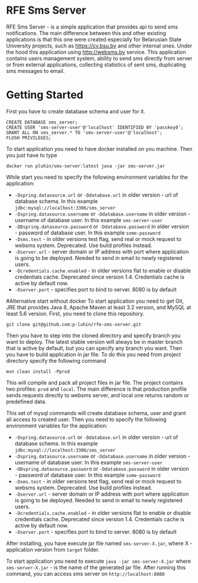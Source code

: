# RFE Sms Server
RFE Sms Server - is a simple application that provides api to send sms notifications. The main difference between this and other existing applications is that this one were created especially for Belarusian State University projects, such as https://cv.bsu.by and other internal ones. Under the hood this application using http://websms.by service.
This application contains users management system, ability to send sms directly from server or from external applications, collecting statistics of sent sms, duplicating sms messages to email.

# Getting Started
First you have to create database schema and user for it.
```
CREATE DATABASE sms_server;
CREATE USER 'sms-server-user'@'localhost' IDENTIFIED BY 'passkey0';
GRANT ALL ON sms_server.* TO 'sms-server-user'@'localhost';
FLUSH PRIVILEGES;
```
To start application you need to have docker installed on you machine. Then you just have to type
```
docker run pluhin/sms-server:latest java -jar sms-server.jar
```
While start you need to specify the following environment variables for the application:
* ```-Dspring.datasource.url``` or ```-Ddatabase.url``` in older version - url of database schema. In this example ```jdbc:mysql://localhost:3306/sms_server```
* ```-Dspring.datasource.username``` or ```-Ddatabase.username``` in older version - username of database user. In this example ```sms-server-user```
* ```-DDspring.datasource.password``` or ```-Ddatabase.password``` in older version - password of database user. In this example ```some-password```
* ```-Dsms.test``` - in older versions test flag, send real or mock request to websms system. Deprecated. Use build profiles instead.
* ```-Dserver.url``` - server domain or IP address with port where application is going to be deployed. Needed to send in email to newly registered users.
* ```-Dcredentials.cache.enabled``` - in older versions flat to enable or disable credentials cache. Deprecated since version 1.4. Credentials cache is active by default now.
* ```-Dserver.port``` - specifies port to bind to server. 8080 is by default

#Alternative start without docker
To start application you need to get Git, JRE that provides Java 8, Apache Maven at least 3.2 version, and MySQL at least 5.6 version.
First, you need to clone this repository.
```
git clone git@github.com:p-luhin/rfe-sms-server.git
```
Then you have to step into the cloned directory and specify branch you want to deploy. The latest stable version will always be in master branch that is active by default, but you can specify any branch you want.
Then you have to build application in jar file. To do this you need from project directory specify the following command
```
mvn clean install -Pprod
```
This will compile and pack all project files in jar file.
The project contains two profiles: ```prod``` and ```local```. The main difference is that production profile sends requests directly to websms server, and local one returns random or predefined data.

This set of mysql commands will create database schema, user and grant all access to created user.
Then you need to specify the following environment variables for the application:
* ```-Dspring.datasource.url``` or ```-Ddatabase.url``` in older version - url of database schema. In this example ```jdbc:mysql://localhost:3306/sms_server```
* ```-Dspring.datasource.username``` or ```-Ddatabase.username``` in older version - username of database user. In this example ```sms-server-user```
* ```-DDspring.datasource.password``` or ```-Ddatabase.password``` in older version - password of database user. In this example ```some-password```
* ```-Dsms.test``` - in older versions test flag, send real or mock request to websms system. Deprecated. Use build profiles instead.
* ```-Dserver.url``` - server domain or IP address with port where application is going to be deployed. Needed to send in email to newly registered users.
* ```-Dcredentials.cache.enabled``` - in older versions flat to enable or disable credentials cache. Deprecated since version 1.4. Credentials cache is active by default now.
* ```-Dserver.port``` - specifies port to bind to server. 8080 is by default

After installing, you have execute jar file named ```sms-server-X.jar```, where X - application version from ```target``` folder.

To start application you need to execute ```java -jar sms-server-X.jar``` where ```sms-server-X.jar``` - is the name of the generated jar file.
After running this command, you can access sms server on ```http://localhost:8080``` 
